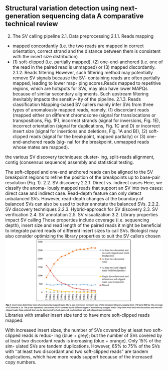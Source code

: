 ## Structural variation detection using next-generation sequencing data A comparative technical review

2. The SV calling pipeline
2.1. Data preprocessing
2.1.1. Reads mapping
+ mapped concordantly (i.e. the two reads are mapped in correct orientation, correct strand and the distance between them is consistent with the insert size distribution)
+ (1) soft-clipped (i.e. partially mapped), (2) one-end-anchored (i.e. one of the read in the paired read is unmapped) or (3) mapped discordantly.
2.1.2. Reads filtering
However, such filtering method may potentially remove SV signals because the SV- containing reads are often partially mapped, leading to lower map- ping scores.Reads mapped to repetitive regions, which are hotspots for SVs, may also have lower MAPQs because of similar secondary alignments. Such upstream filtering inevitably impacts the sensitiv- ity of the pipeline.
2.1.3. Reads classification
Mapping-based SV callers mainly infer SVs from three types of anomalously mapped reads, namely, 
(1) discordant reads (mapped either on different chromosome (signal for translocations or transpositions, Fig. 1F), incorrect strands (signal for inversions, Fig. 1E), incorrect orientation (signal for duplications, Fig. 1C and D) or incorrect insert size (signal for insertions and deletions, Fig. 1A and B)), 
(2) soft-clipped reads (signal for the breakpoint, mapped partially) or 
(3) one-end-anchored reads (sig- nal for the breakpoint, unmapped reads whose mates are mapped).

 the various SV discovery techniques: cluster- ing, split-reads alignment, contig (consensus sequence) assembly and statistical testing.

  The soft-clipped and one-end anchored reads can be aligned to the SV breakpoint regions to refine the position of the breakpoints up to base-pair resolution (Fig. 1).
2.2. SV discovery
2.2.1. Direct vs. indirect cases
Here, we classify the anoma- lously mapped reads that support an SV into two cases: direct case and indirect case.
Read-depth feature can only detect unbalanced SVs. However, read-depth changes at the boundary of balanced SVs can also be used to better annotate the balanced SVs. 
2.2.2. SV discovery techniques
2.2.3. Hybrid-approach for SV discovery
2.3. SV verification
2.4. SV annotation
2.5. SV visualization
3.2. Library properties impact SV calling
 Those properties include coverage (i.e. sequencing depth), insert size and read length of the paired reads
it might be beneficial to integrate paired reads of different insert sizes to call SVs. Biologist may also consider optimizing the library properties to suit the SV callers chosen
![image](./pics/0509.png)
Libraries with smaller insert size tend to have more soft-clipped reads mapped.

With increased insert sizes, the number of SVs covered by at least two soft-clipped reads is reduc- ing (blue + grey); but the number of SVs covered by at least two discordant reads is increasing (blue + orange). Only 15% of the sim- ulated SVs are tandem duplications. However, 65% to 75% of the SVs with ‘‘at least two discordant and two soft-clipped reads” are tandem duplications, which have more reads support because of the increased copy numbers.
